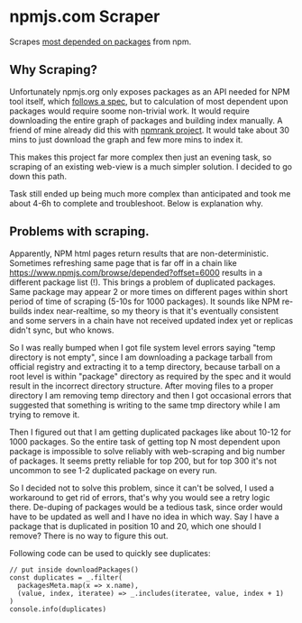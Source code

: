# npmjs.com Scraper

Scrapes [most depended on packages](https://www.npmjs.com/browse/depended) from npm.

## Why Scraping?

Unfortunately npmjs.org only exposes packages as an API needed for NPM tool itself, which [follows a spec](http://wiki.commonjs.org/wiki/Packages/Registry), but to calculation of most dependent upon packages would require soome non-trivial work. It would require downloading the entire graph of packages and building index manually. A friend of mine already did this with [npmrank project](https://github.com/anvaka/npmrank). It would take about 30 mins to just download the graph and few more mins to index it.

This makes this project far more complex then just an evening task, so scraping of an existing web-view is a much simpler solution. I decided
to go down this path.

Task still ended up being much more complex than anticipated and took me about 4-6h to complete and troubleshoot. Below is explanation why.

## Problems with scraping.

Apparently, NPM html pages return results that are non-deterministic. Sometimes refreshing same page that is far off in
a chain like https://www.npmjs.com/browse/depended?offset=6000 results in a different package list (!). This brings a
problem of duplicated packages. Same package may appear 2 or more times on different pages within short period of time of scraping (5-10s for 1000 packages).
It sounds like NPM re-builds index near-realtime, so my theory is that it's eventually consistent and some servers in a chain have not received updated index yet or replicas didn't sync, but who knows.

So I was really bumped when I got file system level errors saying "temp directory is not empty", since I am downloading
a package tarball from official registry and extracting it to a temp directory, because tarball on a root level is within "package" directory as
required by the spec and it would result in the incorrect directory structure. After moving files to a proper directory I am removing temp directory
and then I got occasional errors that suggested that something is writing to the same tmp directory while I am trying to remove it.

Then I figured out that I am getting duplicated packages like about 10-12 for 1000 packages. So the entire task of getting top N most dependent
upon package is impossible to solve reliably with web-scraping and big number of packages. It seems pretty reliable for top 200, but for top 300
it's not uncommon to see 1-2 duplicated package on every run.

So I decided not to solve this problem, since it can't be solved, I used a workaround to get rid of errors, that's why you would see a retry logic there.
De-duping of packages would be a tedious task, since order would have to be updated as well and I have no idea in which way. Say I have a package that is
duplicated in position 10 and 20, which one should I remove? There is no way to figure this out.

Following code can be used to quickly see duplicates:

```
// put inside downloadPackages()
const duplicates = _.filter(
  packagesMeta.map(x => x.name),
  (value, index, iteratee) => _.includes(iteratee, value, index + 1)
)
console.info(duplicates)
```
